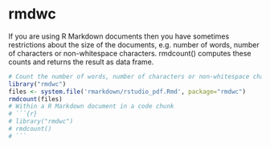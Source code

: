 # rmdwc #

If you are using R Markdown documents then you have sometimes restrictions about the size of the documents, e.g. number of words, number of characters or non-whitespace characters. rmdcount() computes these counts and returns the result as data frame.

```r
# Count the number of words, number of characters or non-whitespace characters of files
library("rmdwc")
files <- system.file('rmarkdown/rstudio_pdf.Rmd', package="rmdwc")
rmdcount(files)
# Within a R Markdown document in a code chunk
# ```{r}
# library("rmdwc")
# rmdcount()
# ```

```

